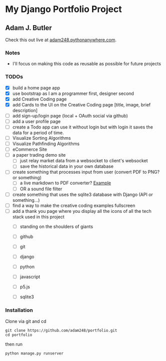 # My Django Portfolio Project

## Adam J. Butler

Check this out live at
[adam248.pythonanywhere.com](https://adam248.pythonanywhere.com/).

### Notes

- I'll focus on making this code as reusable as possible for future projects

### TODOs

- [x] build a home page app
- [x] use bootstrap as I am a programmer first, designer second
- [x] add Creative Coding page
- [x] add Cards to the UI on the Creative Coding page [title, image, brief description]
- [ ] add sign-up/login page (local + OAuth social via github)
- [ ] add a user profile page
- [ ] create a Todo app can use it without login but with login it saves the data for a period of time.
- [ ] Visualize Sorting Algorithms
- [ ] Visualize Pathfinding Algorithms
- [ ] eCommerce Site
- [ ] a paper trading demo site
  - [ ] just relay market data from a websocket to client's websocket
  - [ ] save the historical data in your own database
- [ ] create something that processes input from user (convert PDF to PNG? or something)
    - [ ] a live markdown to PDF converter? [Example](https://www.markdowntopdf.com/)
    - [ ] OR a sound file filter
- [ ] create something that uses the sqlite3 database with Django (API or something...)
- [ ] find a way to make the creative coding examples fullscreen
- [ ] add a thank you page where you display all the icons of all the tech stack used in this project
    - [ ] standing on the shoulders of giants
    - [ ] github
    - [ ] git
    - [ ] django
    - [ ] python
    - [ ] javascript
    - [ ] p5.js
    - [ ] sqlite3


### Installation

Clone via git and cd

```
git clone https://github.com/adam248/portfolio.git
cd portfolio
```

then run

```
python manage.py runserver
```
